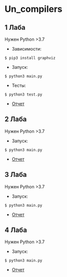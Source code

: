 # Un_compilers

## 1 Лаба
Нужен Python >3.7

- Зависимости:
```
$ pip3 install graphviz
```

- Запуск:
```
$ python3 main.py
```

- Тесты:
```
$ python3 test.py
```

- [Отчет](https://github.com/gordiig/Un_Compilers/blob/master/1_Lab/ot/TeX/main.pdf)
  
  
## 2 Лаба
Нужен Python >3.7

- Запуск:
```
$ python3 main.py
```

- [Отчет](https://github.com/gordiig/Un_Compilers/blob/master/2_Lab/ot/TeX/main.pdf)


## 3 Лаба
Нужен Python >3.7

- Запуск:
```
$ python3 main.py
```

- [Отчет](https://github.com/gordiig/Un_Compilers/blob/master/3_Lab/ot/TeX/main.pdf)


## 4 Лаба
Нужен Python >3.7

- Запуск:
```
$ python3 main.py
```

- [Отчет](https://github.com/gordiig/Un_Compilers/blob/master/4_Lab/ot/TeX/main.pdf)
